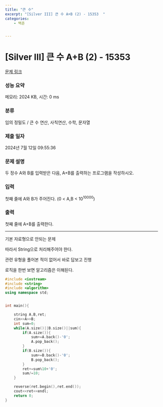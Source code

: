 ```yaml
---
title: "큰 수"
excerpt: "[Silver III] 큰 수 A+B (2) - 15353  "
categories:
    - 백준


---
```




# [Silver III] 큰 수 A+B (2) - 15353 

[문제 링크](https://www.acmicpc.net/problem/15353) 

### 성능 요약

메모리: 2024 KB, 시간: 0 ms

### 분류

임의 정밀도 / 큰 수 연산, 사칙연산, 수학, 문자열

### 제출 일자

2024년 7월 12일 09:55:36

### 문제 설명

<p>두 정수 A와 B를 입력받은 다음, A+B를 출력하는 프로그램을 작성하시오.</p>

### 입력 

 <p>첫째 줄에 A와 B가 주어진다. (0 < A,B < 10<sup>10000</sup>)</p>

### 출력 

 <p>첫째 줄에 A+B를 출력한다.</p>



---



기본 자료형으로 안되는 문제

따라서 String으로 처리해주어야 한다.

관련 유형을 풀어본 적이 없어서 바로 답보고 진행



로직을 한번 보면 알고리즘은 이해된다.



```cpp
#include <iostream>
#include <string>
#include <algorithm>
using namespace std;


int main(){

    string A,B,ret;
    cin>>A>>B;
    int sum=0;
    while(A.size()||B.size()||sum){
        if(A.size()){
            sum+=A.back()-'0';
            A.pop_back();
        }
        if(B.size()){
            sum+=B.back()-'0';
            B.pop_back();
        }
        ret+=sum%10+'0';
        sum/=10;
    }

    reverse(ret.begin(),ret.end());
    cout<<ret<<endl;
    return 0;
}
```


